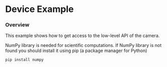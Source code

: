 # Device Example

### Overview
This example shows how to get access to the low-level API of the camera.

NumPy library is needed for scientific computations. 
If NumPy library is not found you should install it using pip (a package manager for Python)

```python
pip install numpy
```
